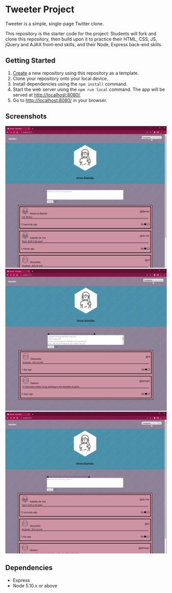 # Tweeter Project

Tweeter is a simple, single-page Twitter clone.

This repository is the starter code for the project: Students will fork and clone this repository, then build upon it to practice their HTML, CSS, JS, jQuery and AJAX front-end skills, and their Node, Express back-end skills.

## Getting Started

1. [Create](https://docs.github.com/en/repositories/creating-and-managing-repositories/creating-a-repository-from-a-template) a new repository using this repository as a template.
2. Clone your repository onto your local device.
3. Install dependencies using the `npm install` command.
3. Start the web server using the `npm run local` command. The app will be served at <http://localhost:8080/>.
4. Go to <http://localhost:8080/> in your browser.

## Screenshots

!["Screenshot of home page"](https://github.com/Anne-Dionido/tweeterAD/blob/master/docs/TweeterHomePage.PNG)
!["Screenshot of BlankTweet page"](https://github.com/Anne-Dionido/tweeterAD/blob/master/docs/ErrorMessageTooMuchCharacters.PNG)
!["Screenshot of longtweet page"](https://github.com/Anne-Dionido/tweeterAD/blob/master/docs/BlankTweetErrorMessage.PNG)


## Dependencies

- Express
- Node 5.10.x or above

